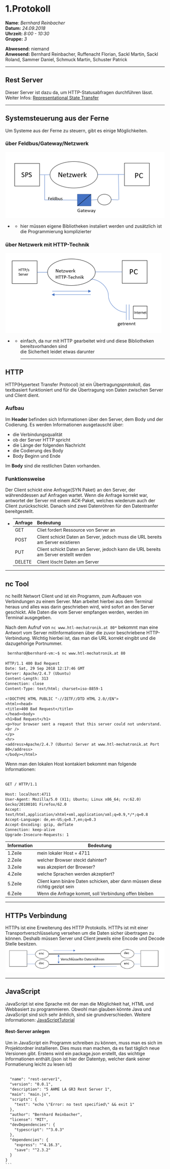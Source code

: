# 1.Protokoll  
  
  **Name**:  *Bernhard Reinbacher*  
  **Datum:** *24.09.2018*  
  **Uhrzeit:** *8:00 - 10:30*  
  **Gruppe:** *3*  
  
   
    
 **Abwesend:** niemand  
 **Anwesend:** Bernhard Reinbacher, Ruffenacht Florian, Sackl Martin, Sackl Roland, Sammer Daniel, Schmuck Martin, Schuster Patrick  
  
*********************************************************************************************************************************  
## Rest Server  
Dieser Server ist dazu da, um HTTP-Statusabfragen durchführen lässt. Weiter Infos: [Representational State Transfer](https://de.wikipedia.org/wiki/Representational_State_Transfer)
*********************************************************************************************************************************  
## Systemsteuerung aus der Ferne  
Um Systeme aus der Ferne zu steuern, gibt es einige Möglichkeiten.  
### über Feldbus/Gateway/Netzwerk  
![Netzwerk1](/reibem14/Netzwerk1.PNG)    
* * hier müssen eigene Bibliotheken instaliert werden und zusätzlich ist die Programmierung komplizierter  

### über Netzwerk mit HTTP-Technik   
![Netzwerk2](/reibem14/Netzwerk2.PNG)   
* *  einfach, da nur mit HTTP gearbeitet wird und diese Bibliotheken bereitsvorhanden sind  
     die Sicherheit leidet etwas darunter    
     *********************************************************************************************************************************   
## HTTP  
HTTP(Hypertext Transfer Protocol) ist ein Übertragungsprotokoll, das textbasiert funktioniert und für die Übertragung von Daten zwischen Server und Client dient. 
### Aufbau  
Im **Header** befinden sich Informationen über den Server, dem Body und der Codierung. Es werden Informationen ausgetauscht über:   
* die Verbindungsqualität  
* ob der Server HTTP spricht  
* die Länge der folgenden Nachricht  
* die Codierung des Body  
* Body Beginn und Ende    
  
Im **Body** sind die restlichen Daten vorhanden.  
  
### Funktionsweise  
Der Client schickt eine Anfrage(SYN Paket) an den Server, der währenddessen auf Anfragen wartet. Wenn die Anfrage korrekt war, antwortet der Server mit einem ACK-Paket, welches wiederum auch der Client zurückschickt. Danach sind zwei Datenröhren für den Datentranfer bereitgestellt.  

* Anfrage | Bedeutung  
  ------- | ---------  
  GET | Cliet fordert Ressource von Server an  
  POST | Client schickt Daten an Server, jedoch muss die URL bereits am Server existieren  
  PUT | Client schickt Daten an Server, jedoch kann die URL bereits am Server erstellt werden  
  DELETE | Client löscht Daten am Server  
********************************************************************************************************************************  
## nc Tool  
nc heißt Networt Client und ist ein Programm, zum Aufbauen von Verbindungen zu einem Server. Man arbeitet hierbei aus dem Terminal heraus und alles was darin geschrieben wird, wird sofort an den Server geschickt. Alle Daten die vom Server empfangen werden, werden im Terminal ausgegeben.       
  
      
Nach dem Aufruf von `nc www.htl-mechatronik.at 80*` bekommt man eine Antwort vom Server mitInformationen über die zuvor beschriebene HTTP-Verbindung. Wichtig hierbei ist, das man die URL korrekt eingibt und die dazugehörige Portnummer.  
```
 bernhard@bernhard-vm:~$ nc www.htl-mechatronik.at 80

HTTP/1.1 400 Bad Request
Date: Sat, 29 Sep 2018 12:17:46 GMT
Server: Apache/2.4.7 (Ubuntu)
Content-Length: 313
Connection: close
Content-Type: text/html; charset=iso-8859-1

<!DOCTYPE HTML PUBLIC "-//IETF//DTD HTML 2.0//EN">
<html><head>
<title>400 Bad Request</title>
</head><body>
<h1>Bad Request</h1>
<p>Your browser sent a request that this server could not understand.<br />
</p>
<hr>
<address>Apache/2.4.7 (Ubuntu) Server at www.htl-mechatronik.at Port 80</address>
</body></html>
```  
  
Wenn man den lokalen Host kontakiert bekommt man folgende Informationen:  
```bernhard@bernhard-vm:~$ nc -l 4711

GET / HTTP/1.1

Host: localhost:4711		                                                                    
User-Agent: Mozilla/5.0 (X11; Ubuntu; Linux x86_64; rv:62.0) Gecko/20100101 Firefox/62.0	  	
Accept: text/html,application/xhtml+xml,application/xml;q=0.9,*/*;q=0.8		                  
Accept-Language: de,en-US;q=0.7,en;q=0.3	                                                  
Accept-Encoding: gzip, deflate	                                                                                                                                                                          
Connection: keep-alive		         
Upgrade-Insecure-Requests: 1  
```  
Information | Bedeutung  
----------- | ---------  
1.Zeile | mein lokaler Host = 4711  
2.Zeile | welcher Browser steckt dahinter?  
3.Zeile | was akzepiert der Browser?  
4.Zeile | welche Sprachen werden akzeptiert?  
5.Zeile | Client kann binäre Daten schicken, aber dann müssen diese richtig gezipt sein  
6.Zeile | Wenn die Anfrage kommt, soll Verbindung offen bleiben   
********************************************************************************************************************************

## HTTPs Verbindung    
HTTPs ist eine Erweiterung des HTTP Protokolls. HTTPs ist mit einer Transportverschlüsselung versehen um die Daten sicher übertragen zu können. Deshalb müssen Server und Client jeweils eine Encode und Decode Stelle besitzen.
![HTTPS](/reibem14/HTTPS.PNG)  
********************************************************************************************************************************  
## JavaScript  
JavaScript ist eine Sprache mit der man die Möglichkeit hat, HTML und Webbasiert zu programmieren. Obwohl man glauben könnte Java und JavaScript sind sich sehr änhlich, sind sie grundverschieden. Weitere Informationen: [JavaScriptTutorial](https://www.w3schools.com/js/default.asp)  
  
#### Rest-Server anlegen  
Um in JavaScript ein Programm schreiben zu können, muss man es sich im Projektordner installieren. Dies muss man machen, da es fast täglich neue Versionen gibt. Erstens wird ein package.json erstellt, das wichtige Informationen enthält.(json ist hier der Datentyp, welcher dank seiner Formatierung leicht zu lesen ist)  
```` 

  "name": "rest-server1",
  "version": "0.0.1",
  "description": "5 AHME LA GR3 Rest Server 1",
  "main": "main.js",
  "scripts": {
    "test": "echo \"Error: no test specified\" && exit 1"
  },
  "author": "Bernhard Reinbacher",
  "license": "MIT",
  "devDependencies": {
    "typescript": "^3.0.3"
  },
  "dependencies": {
    "express": "^4.16.3",
    "save": "^2.3.2"
  }
}
```


    

